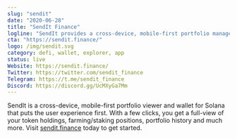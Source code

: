 ```yaml
---
slug: "sendit"
date: "2020-06-28"
title: "SendIt Finance"
logline: "SendIt provides a cross-device, mobile-first portfolio management solution for Solana."
cta: "https://sendit.finance/"
logo: /img/sendit.svg
category: defi, wallet, explorer, app
status: live
Website: https://sendit.finance/
Twitter: https://twitter.com/sendit_finance
Telegram: https://t.me/sendit_finance
Discord: https://discord.gg/UcMXyGa7Mm
---
```


SendIt is a cross-device, mobile-first portfolio viewer and wallet for Solana that puts the user experience first. With a few clicks, you get a full-view of your token holdings, farming/staking positions, portfolio history and much more. Visit [sendit.finance](https://sendit.finance/) today to get started.

